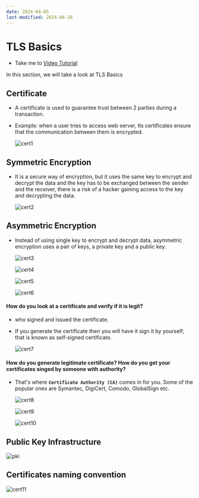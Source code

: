 ```yaml
---
date: 2024-04-05
last-modified: 2024-04-28
---
```

# TLS Basics
  - Take me to [Video Tutorial](https://kodekloud.com/topic/tls-basics/)
  
In this section, we will take a look at TLS Basics

## Certificate
- A certificate is used to guarantee trust between 2 parties during a transaction.
- Example: when a user tries to access web server, tls certificates ensure that the communication between them is encrypted.

  ![cert1](cert1.PNG)
  
  
## Symmetric Encryption
- It is a secure way of encryption, but it uses the same key to encrypt and decrypt the data and the key has to be exchanged between the sender and the receiver, there is a risk of a hacker gaining access to the key and decrypting the data.

  ![cert2](cert2.PNG)
  
## Asymmetric Encryption
- Instead of using single key to encrypt and decrypt data, asymmetric encryption uses a pair of keys, a private key and a public key.

  ![cert3](cert3.PNG)
  
  ![cert4](cert4.PNG)
  
  ![cert5](cert5.PNG)
  
  ![cert6](cert6.PNG)
  

#### How do you look at a certificate and verify if it is legit?
- who signed and issued the certificate.
- If you generate the certificate then you will have it sign it by yourself; that is known as self-signed certificate.

  ![cert7](cert7.PNG)
  
#### How do you generate legitimate certificate? How do you get your certificates singed by someone with authority?
- That's where **`Certificate Authority (CA)`** comes in for you. Some of the popular ones are Symantec, DigiCert, Comodo, GlobalSign etc.

  ![cert8](cert8.PNG)
  
  ![cert9](cert9.PNG)
  
  ![cert10](cert10.PNG)
  
## Public Key Infrastructure
   
   ![pki](pki.PNG)
   
## Certificates naming convention

  ![cert11](cert11.PNG)
  
  

  
   

  
  
  

  
  
  
  
  
  

  
  
